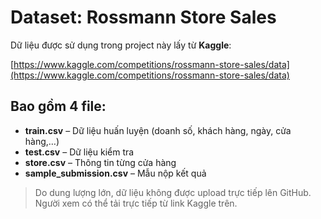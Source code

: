 # Dataset: Rossmann Store Sales

Dữ liệu được sử dụng trong project này lấy từ **Kaggle**:

 [https://www.kaggle.com/competitions/rossmann-store-sales/data](https://www.kaggle.com/competitions/rossmann-store-sales/data)

## Bao gồm 4 file:
- **train.csv** – Dữ liệu huấn luyện (doanh số, khách hàng, ngày, cửa hàng,…)
- **test.csv** – Dữ liệu kiểm tra
- **store.csv** – Thông tin từng cửa hàng
- **sample_submission.csv** – Mẫu nộp kết quả

> Do dung lượng lớn, dữ liệu không được upload trực tiếp lên GitHub.  
> Người xem có thể tải trực tiếp từ link Kaggle trên.

